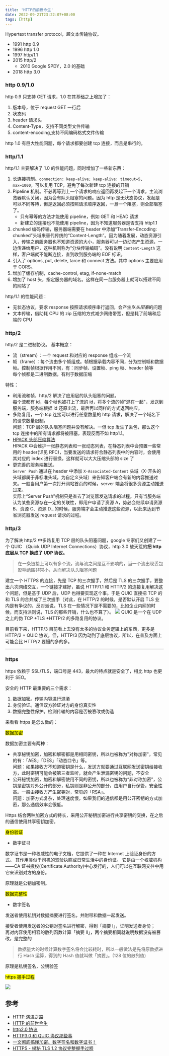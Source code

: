 ```yaml
---
title: 'HTTP的前世今生'
date: 2022-09-21T23:22:07+08:00
tags: [http]
---
```


Hypertext transfer protocol，超文本传输协议。

- 1991 http 0.9
- 1996 http 1.0
- 1997 http/1.1
- 2015 http/2
  - 2010 Google SPDY，2.0 的基础
- 2018 http 3.0

### http 0.9/1.0

http 0.9 只支持 GET 请求，1.0 在其基础之上增加了：

1. 版本号，位于 request GET 一行后
2. 状态码
3. header 请求头
4. Content-Type，支持不同类型文件传输
5. content-encoding,支持不同编码格式文件传输

http 1.0 有巨大性能问题，每个请求都要创建 tcp 连接，而且是串行的。

### http/1.1

http/1.1 主要解决了 1.0 的性能问题，同时增加了一些新东西：

1. 长连接机制。`connection: keep-alive; keep-alive: timeout=5, max=1000`，可以复用 TCP，避免了每次新建 tcp 连接的开销
2. Pipeline 机制。不必再等到上一个请求的响应返回再发起下一个请求，主流浏览器默认关闭，因为会有队头阻塞的问题。因为 http 是无状态协议，发起是可以不同等待，但是返回必须按照请求顺序返回，一旦一个阻塞，则全部阻塞了。
   - 只有幂等的方法才能使用 pipeline，例如 GET 和 HEAD 请求
   - 新建立的连接也不能使用 pipeline，因为不知道服务器是否支持 http1.1
3. chunked 编码传输，服务器端需要在 header 中添加“Transfer-Encoding: chunked”头域来替代传统的“Content-Length”。因为随着发展，动态资源引入，传输之前服务器也不知道资源的大小，服务器可以一边动态产生资源，一边传递给用户，这种机制称为“分块传输编码”。没有说明 `Content-Length` 这样，客户端就不能断连接，直到收到服务端的 EOF 标识。
4. 引入了 options, put, delete, tarce 和 connect 方法。其中 options 主要应用于 CORS。
5. 增加了缓存机制，cache-control, etag, if-none-match
6. 增加了 host 头，指定服务器的域名。这样在同一台服务器上就可以搭建不同的网站了

http/1.1 的性能问题：

- 无状态协议，要求 response 按照请求顺序串行返回，会产生*队头阻塞*的问题
- 文本传输，借助耗 CPU 的 zip 压缩的方式减少网络带宽，但是耗了前端和后端的 CPU

### http/2

http/2 是二进制协议。
基本概念：

- 流（stream）：一个 request 和对应的 response 组成一个流
- 帧（frame）：每个流由多个帧组成。帧根据承载内容不同，分为控制帧和数据帧。控制帧根据作用不同，有：同步帧、设置帧、ping 帧、header 帧等  
  每个帧都是二进制数据，有利于数据压缩

特性：

- 利用流和帧，http/2 解决了应用层的队头阻塞的问题。  
  每个流都有 id，每个帧也被打上了流的 id，将多个流的帧"混在一起"，发送到服务端，服务端根据 id 还原出流，最后再以同样的方式返回响应。
- 多路复用，一个 tcp 连接可以进行任意数量的 http 请求，解决了一个域名下的请求数量限制。  
  问题：TCP 层的队头阻塞问题并没有解决。一但 tcp 发生了丢包，那么这个 tcp 连接中的所有请求都将被阻塞，表现反而不如 http1.1。
- [HPACK 头部压缩算法](https://zhuanlan.zhihu.com/p/51241802)  
  HPACK 中会维护一张静态列表和一张动态列表，在静态列表中会预置一些常用的 header(详见 RFC)，当要发送的请求符合静态列表中的内容时，会使用其对应的 index 进行替换，这样就可以大大压缩头部的 size 了
- 更完善的服务端推送。  
  `Server Push` 通过在 header 中添加 `X-Associated-Content` 头域（X-开头的头域都属于非标准头域，为自定义头域）来告知客户端会有新的内容推送过来。一般当用户第一次打开网站首页的时候，server 端会将很多资源主动推送过来。  
  实际上“Server Push”机制只是省去了浏览器发送请求的过程。只有当服务端认为某些资源存在一定的关联性，即用户申请了资源 A，势必会继续申请资源 B、资源 C、资源 D...的时候，服务端才会主动推送这些资源，以此来达到节省浏览器发送 request 请求的过程。

### http/3

为了解决 http/2 中多路复用 TCP 层的队头阻塞问题，google 专家们又创建了一个 QUIC （Quick UDP Internet Connections）协议，http 3.0 破天荒的**把 http 底层从 TCP 换成了 UDP 协议。**

> 在一条链接上可以有多个流，流与流之间是互不影响的，当一个流出现丢包影响范围非常小，从而解决队头阻塞问题

建立一个 HTTPS 的连接，先是 TCP 的三次握手，然后是 TLS 的三次握手，要整出六次网络交互，一个链接才建好，虽说 HTTP/1.1 和 HTTP/2 的连接复用解决这个问题，但是基于 UDP 后，UDP 也得要实现这个事。于是 QUIC 直接把 TCP 的和 TLS 的合并成了三次握手（对此，在 HTTP/2 的时候，是否默认开启 TLS 业内是有争议的，反对派说，TLS 在一些情况下是不需要的，比如企业内网的时候，而支持派则说，TLS 的那些开销，什么也不算了）。
![](https://cdn.jsdelivr.net/gh/yokiizx/picgo@main/img/202210251606478.png)
QUIC 是一个在 UDP 之上的伪 TCP +TLS +HTTP/2 的多路复用的协议。

目前看下来，HTTP/3 目前看上去没有太多的协议业务逻辑上的东西，更多是 HTTP/2 + QUIC 协议。但，HTTP/3 因为动到了底层协议，所以，在普及方面上可能会比 HTTP/2 要慢的多的多。

---

### https

https 依赖于 SSL/TLS，端口号是 443，最大的特点就是安全了，相比 http 也更利于 SEO。

安全的 HTTP 最重要的三个需求：

1. 数据加密。传输内容进行混淆
2. 身份验证。通信双方验证对方的身份真实性
3. 数据完整性保护。检测传输的内容是否被篡改或伪造

来看看 https 是怎么做的：

<mark>数据加密</mark>

数据加密主要有两种：

- 共享秘钥加密，加密和解密都是用相同密钥，所以也被称为"对称加密"，常见的有：「AES」「DES」「动态口令」等。  
  问题：如果接收方不知道密钥是什么，发送方就要通过互联网发送密钥给接收方，此时密钥可能会被第三者监听，就会产生泄漏密钥的问题，不安全
- 公开秘钥加密，加密和解密使用不同的密钥，所以也被称为“非对称加密”，公钥是密钥对外公开的部分，私钥则是非公开的部分，由用户自行保管，安全性高。一般由接收方产生密钥对，常见的「RSA」。  
  问题：加密方式复杂，处理速度慢，如果我们的通信都是用公开密钥的方式加密，那么通信效率会很低。

Https 结合两种加密方式的特长，采用公开秘钥加密进行共享密钥的交换，在之后的通信使用共享密钥加密。

<mark>身份验证</mark>

- 数字证书

数字证书是一种权威性的电子文档，它提供了一种在 Internet 上验证身份的方式。 其作用类似于司机的驾驶执照或日常生活中的身份证。 它是由一个权威机构——CA 证书授权(Certificate Authority)中心发行的，人们可以在互联网交往中用它来识别对方的身份。

原理就是公钥加密制。

<mark>数据完整性</mark>

- 数字签名

发送者使用私钥对数据摘要进行签名，并附带和数据一起发送。

接受者使用发送者的公钥对签名进行解密，得到「摘要 I」，证明发送者身份；  
再对内容使用相容的散列函数计算「摘要 II」，两个摘要相同就说明数据没有被篡改，是完整的

> 数据量大的时候计算数字签名将会比较耗时，所以一般做法是先将原数据进行 Hash 运算，得到的 Hash 值就叫做「摘要」。(128 位的散列值)

原理是私钥签名，公钥验签

<mark>https 握手过程</mark>

![](https://cdn.jsdelivr.net/gh/yokiizx/picgo@main/img/202210272237638.jpeg)

## 参考

- [HTTP 演进之路](https://www.zhihu.com/column/c_1050708448047706112)
- [HTTP 的前世今生](https://coolshell.cn/articles/19840.html)
- [http2.0 协议](https://juejin.cn/post/6844903984524705800)
- [HTTP3.0 和 QUIC 协议那些事](https://blog.csdn.net/wolfGuiDao/article/details/108729560)
- [一文彻底搞懂加密、数字签名和数字证书！](https://segmentfault.com/a/1190000024523772)
- [HTTPS - 揭秘 TLS 1.2 协议完整握手过程](https://www.51cto.com/article/698090.html)
